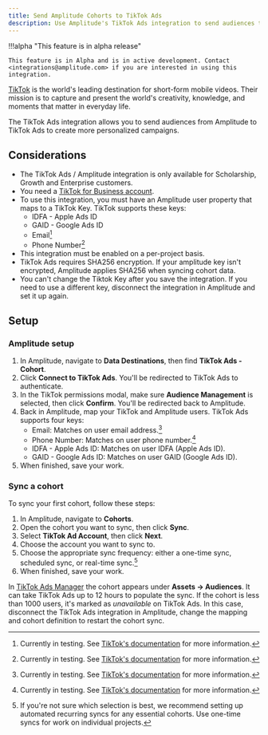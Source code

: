 ```yaml
---
title: Send Amplitude Cohorts to TikTok Ads
description: Use Amplitude's TikTok Ads integration to send audiences to TikTok Ads to create more peronalized campaigns.
---
```


!!!alpha "This feature is in alpha release"

    This feature is in Alpha and is in active development. Contact <integrations@amplitude.com> if you are interested in using this integration.

[TikTok](https://www.tiktok.com/) is the world's leading destination for short-form mobile videos. Their mission is to capture and present the world's creativity, knowledge, and moments that matter in everyday life.

The TikTok Ads integration allows you to send audiences from Amplitude to TikTok Ads to create more personalized campaigns. 

## Considerations

- The TikTok Ads / Amplitude integration is only available for Scholarship, Growth and Enterprise customers.
- You need a [TikTok for Business account](https://getstarted.tiktok.com/). 
- To use this integration, you must have an Amplitude user property that maps to a TikTok Key. TikTok supports these keys:
    - IDFA - Apple Ads ID
    - GAID - Google Ads ID
    - Email[^1]
    - Phone Number[^1]
- This integration must be enabled on a per-project basis.
- TikTok Ads requires SHA256 encryption. If your amplitude key isn't encrypted, Amplitude applies SHA256 when syncing cohort data. 
- You can't change the Tiktok Key after you save the integration. If you need to use a different key, disconnect the integration in Amplitude and set it up again.

[^1]: Currently in testing. See [TikTok's documentation](https://ads.tiktok.com/marketing_api/docs?id=1701890985340929) for more information.

## Setup

### Amplitude setup

1. In Amplitude, navigate to **Data Destinations**, then find **TikTok Ads - Cohort**.
2. Click **Connect to TikTok Ads**. You'll be redirected to TikTok Ads to authenticate.
3. In the TikTok permissions modal, make sure **Audience Management** is selected, then click **Confirm**. You'll be redirected back to Amplitude.
4. Back in Amplitude, map your TikTok and Amplitude users. TikTok Ads supports four keys:
   - Email: Matches on user email address.[^1]
   - Phone Number: Matches on user phone number.[^1]
   - IDFA - Apple Ads ID: Matches on user IDFA (Apple Ads ID).
   - GAID - Google Ads ID: Matches on user GAID (Google Ads ID).
5. When finished, save your work.

### Sync a cohort

To sync your first cohort, follow these steps:

1. In Amplitude, navigate to **Cohorts**.
2. Open the cohort you want to sync, then click **Sync**.
3. Select **TikTok Ad Account**, then click **Next**.
4. Choose the account you want to sync to.
5. Choose the appropriate sync frequency: either a one-time sync, scheduled sync, or real-time sync.[^2]
6. When finished, save your work.
[^2]: If you're not sure which selection is best, we recommend setting up automated recurring syncs for any essential cohorts. Use one-time syncs for work on individual projects.

In [TikTok Ads Manager](https://ads.tiktok.com/i18n/dashboard) the cohort appears under **Assets → Audiences**. It can take TikTok Ads up to 12 hours to populate the sync. If the cohort is less than 1000 users, it's marked as *unavailable* on TikTok Ads. In this case, disconnect the TikTok Ads integration in Amplitude, change the mapping and cohort definition to restart the cohort sync.
